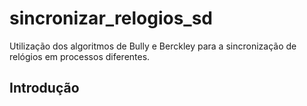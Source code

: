 # sincronizar_relogios_sd
Utilização dos algoritmos de Bully e Berckley para a sincronização de relógios em processos diferentes.

## Introdução